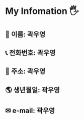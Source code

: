 
# My Infomation &#128400;
## &#128104; 이름: 곽우영
## &#128222; 전화번호: 곽우영
## &#128146; 주소: 곽우영
## &#127758; 생년월일: 곽우영
## &#9993; e-mail: 곽우영



